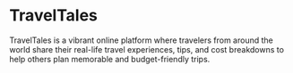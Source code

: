 # TravelTales
TravelTales is a vibrant online platform where travelers from around the world share their real-life travel experiences, tips, and cost breakdowns to help others plan memorable and budget-friendly trips.
